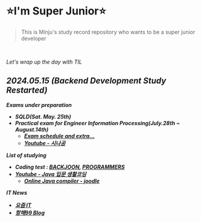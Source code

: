 # ⭐I'm Super Junior⭐
>This is Minju's study record repository who wants to be a super junior developer
<br>

<i>Let's wrap up the day with TIL<i>

## 2024.05.15 (Backend Development Study Restarted)
<b>Exams under preparation<b>
  - SQLD(Sat. May. 25th)
  - Practical exam for Engineer Information Processing(July.28th ~ August.14th)
      - [Exam schedule and extra...](https://www.q-net.or.kr/totalSearch.do?gSite=Q&searchQuery=%C1%A4%BA%B8%C3%B3%B8%AE%B1%E2%BB%E7&totalQuery=%C1%A4%BA%B8%C3%B3%B8%AE%B1%E2%BB%E7&searchMenu=exam&searchSort=weight&pageNum=1&resFlag=off&qryStr=&detailChk=off)
      - [Youtube - 시나공](https://youtube.com/playlist?list=PLpYNFXUfkvDq4aqECawuYAF2QVcm0fY8C&si=YVbutMofxJJxiQzn)

<b>List of studying<b>
  - Coding test : [BACKJOON](https://www.acmicpc.net/), [PROGRAMMERS](https://school.programmers.co.kr/learn/challenges?order=recent&statuses=unsolved&languages=java&page=1)
  - [Youtube - Java 입문 생활코딩](https://youtube.com/playlist?list=PLuHgQVnccGMCeAy-2-llhw3nWoQKUvQck&si=YKip8o7jNvEUBHSV)
      - [Online Java compiler - joodle](https://www.jdoodle.com/)
   
<b>IT News<b>
  - [요즘 IT](https://yozm.wishket.com/magazine/list/develop/)
  - [항해99 Blog](https://hanghae99.spartacodingclub.kr/blog)

